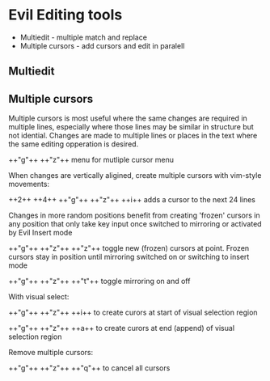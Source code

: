 # Evil Editing tools 


* Multiedit - multiple match and replace
* Multiple cursors - add cursors and edit in paralell


## Multiedit




## Multiple cursors

Multiple cursors is most useful where the same changes are required in multiple lines, especially where those lines may be similar in structure but not idential. Changes are made to multiple lines or places in the text where the same editing opperation is desired.

++"g"++ ++"z"++ menu for mutliple cursor menu

When changes are vertically aligined, create multiple cursors with vim-style movements:

++2++ ++4++ ++"g"++ ++"z"++ ++i++ adds a cursor to the next 24 lines

Changes in more random positions benefit from creating 'frozen' cursors in any position that only take key input once switched to mirroring or activated by Evil Insert mode

++"g"++ ++"z"++ ++"z"++ toggle new (frozen) cursors at point. Frozen cursors stay in position until mirroring switched on or switching to insert mode

++"g"++ ++"z"++ ++"t"++ toggle mirroring on and off

With visual select:

++"g"++ ++"z"++ ++i++ to create curors at start of visual selection region

++"g"++ ++"z"++ ++a++ to create curors at end (append) of visual selection region

Remove multiple cursors:

++"g"++ ++"z"++ ++"q"++ to cancel all cursors



